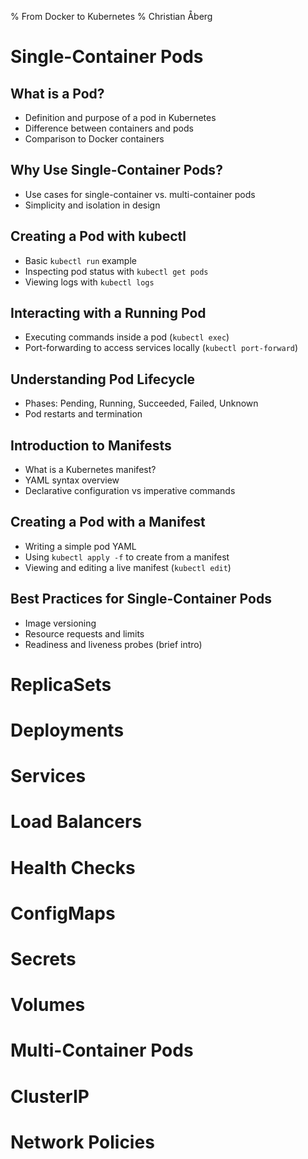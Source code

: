 % From Docker to Kubernetes
% Christian Åberg

<!--

Use only the following images in examples:
- ubuntu
- nginx
- wordpress
- mysql

Assume the user runs Kubernetes locally (microk8s/minikube) and adjust network explanations accordingly.

 -->

# Single-Container Pods

## What is a Pod?
- Definition and purpose of a pod in Kubernetes
- Difference between containers and pods
- Comparison to Docker containers

## Why Use Single-Container Pods?
- Use cases for single-container vs. multi-container pods
- Simplicity and isolation in design

## Creating a Pod with kubectl
- Basic `kubectl run` example
- Inspecting pod status with `kubectl get pods`
- Viewing logs with `kubectl logs`

## Interacting with a Running Pod
- Executing commands inside a pod (`kubectl exec`)
- Port-forwarding to access services locally (`kubectl port-forward`)

## Understanding Pod Lifecycle
- Phases: Pending, Running, Succeeded, Failed, Unknown
- Pod restarts and termination

## Introduction to Manifests
- What is a Kubernetes manifest?
- YAML syntax overview
- Declarative configuration vs imperative commands

## Creating a Pod with a Manifest
- Writing a simple pod YAML
- Using `kubectl apply -f` to create from a manifest
- Viewing and editing a live manifest (`kubectl edit`)

## Best Practices for Single-Container Pods
- Image versioning
- Resource requests and limits
- Readiness and liveness probes (brief intro)

# ReplicaSets

# Deployments

# Services

# Load Balancers

# Health Checks

# ConfigMaps

# Secrets

# Volumes

# Multi-Container Pods

# ClusterIP

# Network Policies
